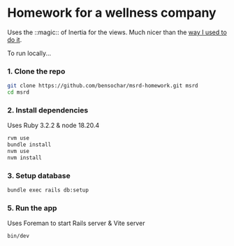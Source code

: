 # Homework for a wellness company

Uses the ::magic:: of Inertia for the views. Much nicer than the [way I used to do it](https://bensochar.com/2020/01/20/sprinkling-vue-into-rails/).

To run locally...

### 1. Clone the repo

```bash
git clone https://github.com/bensochar/msrd-homework.git msrd
cd msrd
```

### 2. Install dependencies

Uses Ruby 3.2.2 & node 18.20.4

```bash
rvm use
bundle install
nvm use
nvm install
```

### 3. Setup database

```bash
bundle exec rails db:setup
```

### 5. Run the app

Uses Foreman to start Rails server & Vite server

```bash
bin/dev
```
